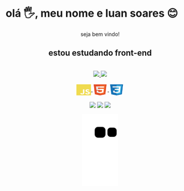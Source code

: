 # olá 🖐, meu nome e luan  soares 😊
<div align="center">
 seja bem vindo!<br>
  
## estou estudando front-end
  
</div>

  <div align="center"><br>
    <a href="https://github.com/LuxDEV00">
    <img height="200em" src="https://github-readme-stats.vercel.app/api?username=luxdev00&show_icons=true&theme=dracula&include_all_commits=true&count_private=true"/>
    <img height="180em" src="https://github-readme-stats.vercel.app/api/top-langs/?username=luxdev00&layout=compact&langs_count=6&theme=tokyonight"/>
  </div>
  
 <div align="center" style="display: inline_block"><br>
  <img align="center" alt="Js" height="30" width="40" src="https://raw.githubusercontent.com/devicons/devicon/master/icons/javascript/javascript-plain.svg ">
  <img align="center" alt="HTML" height="30" width="40" src="https://raw.githubusercontent.com/devicons/devicon/master/icons/html5/html5-original.svg ">
  <img align="center" alt="CSS" height="30" width="40" src="https://raw.githubusercontent.com/devicons/devicon/master/icons/css3/css3-original.svg ">
</div>

<br>

<div align="center">
  <a href="https://instagram.com/luan_soareslux" target="_blank"><img src="https://img.shields.io/badge/-Instagram-%23E4405F?style=for-the-badge&logo=instagram&logoColor=white" target="_blank"></a>
  <a href = "mailto:luanlux00@gmail.com"><img src="https://img.shields.io/badge/-Gmail-%23333?style=for-the-badge&logo=gmail&logoColor=white" target="_blank"></a>
  <a href="https://www.linkedin.com/in/luan-soares-a69990240" target="_blank"><img src="https://img.shields.io/badge/-LinkedIn-%230077B5?style=for-the-badge&logo=linkedin&logoColor=white" target="_blank"></a>
  
![Snake animation](https://github.com/luxdev00/luxdev00/blob/output/github-contribution-grid-snake.svg)
</div>
